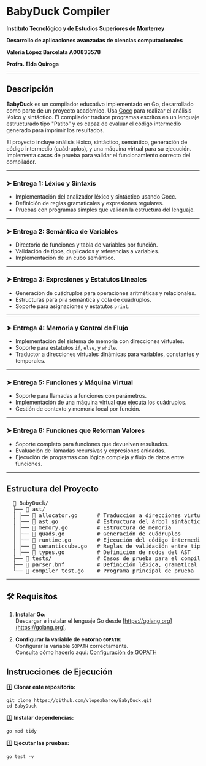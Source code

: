 # BabyDuck Compiler

**Instituto Tecnológico y de Estudios Superiores de Monterrey**

**Desarrollo de aplicaciones avanzadas de ciencias computacionales**

**Valeria López Barcelata A00833578**

**Profra. Elda Quiroga**

---

## Descripción

**BabyDuck** es un compilador educativo implementado en Go, desarrollado como parte de un proyecto académico. Usa [Gocc](https://github.com/goccmack/gocc) para realizar el análisis léxico y sintáctico. El compilador traduce programas escritos en un lenguaje estructurado tipo "Patito" y es capaz de evaluar el código intermedio generado para imprimir los resultados.

El proyecto incluye análisis léxico, sintáctico, semántico, generación de código intermedio (cuádruplos), y una máquina virtual para su ejecución. Implementa casos de prueba para validar el funcionamiento correcto del compilador.

---

### ➤ Entrega 1: Léxico y Sintaxis

- Implementación del analizador léxico y sintáctico usando Gocc.
- Definición de reglas gramaticales y expresiones regulares.
- Pruebas con programas simples que validan la estructura del lenguaje.

---

### ➤ Entrega 2: Semántica de Variables
  
- Directorio de funciones y tabla de variables por función.
- Validación de tipos, duplicados y referencias a variables.
- Implementación de un cubo semántico.

---

### ➤ Entrega 3: Expresiones y Estatutos Lineales

- Generación de cuádruplos para operaciones aritméticas y relacionales.
- Estructuras para pila semántica y cola de cuádruplos.
- Soporte para asignaciones y estatutos `print`.

---

### ➤ Entrega 4: Memoria y Control de Flujo
- Implementación del sistema de memoria con direcciones virtuales.
- Soporte para estatutos `if`, `else`, y `while`.
- Traductor a direcciones virtuales dinámicas para variables, constantes y temporales.

---

### ➤ Entrega 5: Funciones y Máquina Virtual
- Soporte para llamadas a funciones con parámetros.
- Implementación de una máquina virtual que ejecuta los cuádruplos.
- Gestión de contexto y memoria local por función.

---

### ➤ Entrega 6: Funciones que Retornan Valores
- Soporte completo para funciones que devuelven resultados.
- Evaluación de llamadas recursivas y expresiones anidadas.
- Ejecución de programas con lógica compleja y flujo de datos entre funciones.

---

## Estructura del Proyecto

<pre>
  📁 BabyDuck/
  ├── 📁 ast/ 
  │ ├── 📜 allocator.go      # Traducción a direcciones virtuales
  │ ├── 📜 ast.go            # Estructura del árbol sintáctico
  │ ├── 📜 memory.go         # Estructura de memoria
  │ ├── 📜 quads.go          # Generación de cuádruplos
  │ ├── 📜 runtime.go        # Ejecución del código intermedio
  │ ├── 📜 semanticcube.go   # Reglas de validación entre tipos
  │ ├── 📜 types.go          # Definición de nodos del AST
  ├── 📁 tests/              # Casos de prueba para el compilador
  ├── 📜 parser.bnf          # Definición léxica, gramatical y semántica del lenguaje
  └── 📜 compiler_test.go    # Programa principal de prueba
</pre>

---

## 🛠 Requisitos

1. **Instalar Go:**  
   Descargar e instalar el lenguaje Go desde [https://golang.org](https://golang.org).

2. **Configurar la variable de entorno `GOPATH`:**  
   Configurar la variable `GOPATH` correctamente.  
   Consulta cómo hacerlo aquí: [Configuración de GOPATH](https://golang.org/doc/gopath_code.html)

## Instrucciones de Ejecución  

1️⃣ **Clonar este repositorio:**  
```
git clone https://github.com/vlopezbarce/BabyDuck.git
cd BabyDuck
```
2️⃣ **Instalar dependencias:**
```
go mod tidy
```
3️⃣ **Ejecutar las pruebas:**
```
go test -v
```
